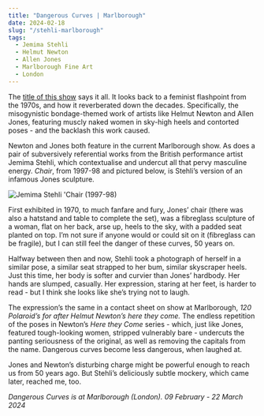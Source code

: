 ```yaml
---
title: "Dangerous Curves | Marlborough"
date: 2024-02-18
slug: "/stehli-marlborough"
tags:
  - Jemima Stehli
  - Helmut Newton
  - Allen Jones
  - Marlborough Fine Art
  - London
---
```


The [title of this show](https://www.marlboroughgallerylondon.com/exhibition/dangerous-curves) says it all. It looks back to a feminist flashpoint from the 1970s, and how it reverberated down the decades. Specifically, the misogynistic bondage-themed work of artists like Helmut Newton and Allen Jones, featuring muscly naked women in sky-high heels and contorted poses - and the backlash this work caused.

Newton and Jones both feature in the current Marlborough show. As does a pair of subversively referential works from the British performance artist Jemima Stehli, which contextualise and undercut all that pervy masculine energy. _Chair_, from 1997-98 and pictured below, is Stehli’s version of an infamous Jones sculpture.

![Jemima Stehli 'Chair (1997-98)](/stehli-marlborough-1.jpeg)

First exhibited in 1970, to much fanfare and fury, Jones’ chair (there was also a hatstand and table to complete the set), was a fibreglass sculpture of a woman, flat on her back, arse up, heels to the sky, with a padded seat planted on top. I’m not sure if anyone would or could sit on it (fibreglass can be fragile), but I can still feel the danger of these curves, 50 years on.

Halfway between then and now, Stehli took a photograph of herself in a similar pose, a similar seat strapped to her bum, similar skyscraper heels. Just this time, her body is softer and curvier than Jones’ hardbody. Her hands are slumped, casually. Her expression, staring at her feet, is harder to read - but I think she looks like she’s trying not to laugh.

The expression’s the same in a contact sheet on show at Marlborough, _120 Polaroid’s for after Helmut Newton’s here they come._ The endless repetition of the poses in Newton’s _Here they Come_ series - which, just like Jones, featured tough-looking women, stripped vulnerably bare - undercuts the panting seriousness of the original, as well as removing the capitals from the name. Dangerous curves become less dangerous, when laughed at.

Jones and Newton’s disturbing charge might be powerful enough to reach us from 50 years ago. But Stehli’s deliciously subtle mockery, which came later, reached me, too.

_Dangerous Curves is at Marlborough (London). 09 February - 22 March 2024_
